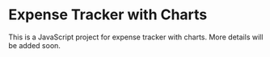 # Expense Tracker with Charts

This is a JavaScript project for expense tracker with charts. More details will be added soon.
